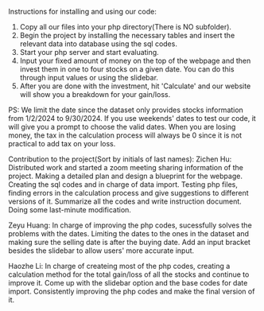 Instructions for installing and using our code:
1. Copy all our files into your php directory(There is NO subfolder).
2. Begin the project by installing the necessary tables and insert the relevant data into database using the sql codes.
3. Start your php server and start evaluating.
4. Input your fixed amount of money on the top of the webpage and then invest them in one to four stocks on a given date. You can do this through input values or using the slidebar.
5. After you are done with the investment, hit 'Calculate' and our website will show you a breakdown for your gain/loss.
   
PS:
We limit the date since the dataset only provides stocks information from 1/2/2024 to 9/30/2024. If you use weekends' dates to test our code, it will give you a prompt to choose the valid dates. When you are losing money, the tax in the calculation process will always be 0 since it is not practical to add tax on your loss.

Contribution to the project(Sort by initials of last names):
Zichen Hu: Distributed work and started a zoom meeting sharing information of the project. Making a detailed plan and design a blueprint for the webpage. Creating the sql codes and in charge of data import. Testing php files, finding errors in the calculation process and give suggestions to different versions of it. Summarize all the codes and write instruction document. Doing some last-minute modification.

Zeyu Huang: In charge of improving the php codes, sucessfully solves the problems with the dates. Limiting the dates to the ones in the dataset and making sure the selling date is after the buying date. Add an input bracket besides the slidebar to allow users' more accurate input.

Haozhe Li: In charge of createing most of the php codes, creating a calculation method for the total gain/loss of all the stocks and continue to improve it. Come up with the slidebar option and the base codes for date import. Consistently improving the php codes and make the final version of it.
